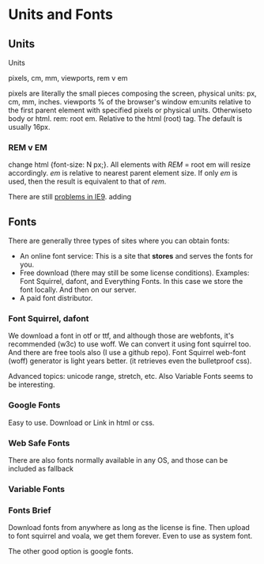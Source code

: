 # Units and Fonts

## Units

Units

pixels, cm, mm, viewports, rem v em

pixels are literally the small pieces composing the screen, physical
units: px, cm, mm, inches. viewports % of the browser\'s window em:units
relative to the first parent element with specified pixels or physical
units. Otherwiseto body or html. rem: root em. Relative to the html
(root) tag. The default is usually 16px.

### REM v EM

change html {font-size: N px;}. All elements with *REM* = root em will
resize accordingly. *em* is relative to nearest parent element size. If
only *em* is used, then the result is equivalent to that of *rem*.

There are still [problems in
IE9](https://www.w3schools.com/css/css_font.asp "problem in IE9").
adding

## Fonts

There are generally three types of sites where you can obtain fonts:

-   An online font service: This is a site that **stores** and serves
    the fonts for you.
-   Free download (there may still be some license conditions).
    Examples: Font Squirrel, dafont, and Everything Fonts. In this case
    we store the font locally. And then on our server.
-   A paid font distributor.

### Font Squirrel, dafont

We download a font in otf or ttf, and although those are webfonts, it\'s
recommended (w3c) to use woff. We can convert it using font squirrel
too. And there are free tools also (I use a github repo). Font Squirrel
web-font (woff) generator is light years better. (it retrieves even the
bulletproof css).

Advanced topics: unicode range, stretch, etc. Also Variable Fonts seems
to be interesting.

### Google Fonts

Easy to use. Download or Link in html or css.

### Web Safe Fonts

There are also fonts normally available in any OS, and those can be
included as fallback

### Variable Fonts

### Fonts Brief

Download fonts from anywhere as long as the license is fine. Then upload
to font squirrel and voala, we get them forever. Even to use as system
font.

The other good option is google fonts.
